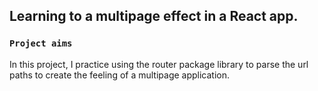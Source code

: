 ## Learning to a multipage effect in a React app.

### `Project aims`

In this project, I practice using the router package library to parse the url paths	to create the feeling of a multipage application.